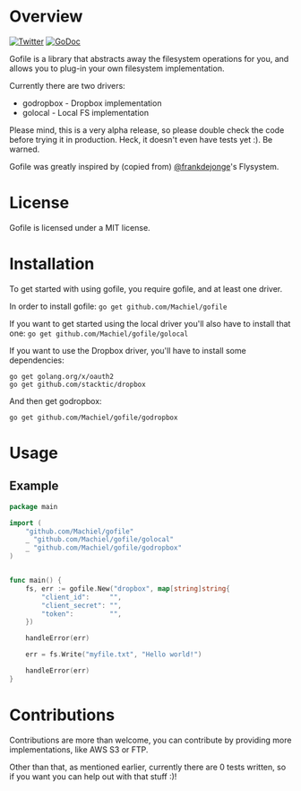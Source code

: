 # Overview
[![Twitter](https://img.shields.io/badge/author-%40MachielMolenaar-blue.svg)](https://twitter.com/MachielMolenaar)
[![GoDoc](https://godoc.org/github.com/Machiel/gofile?status.svg)](https://godoc.org/github.com/Machiel/gofile)

Gofile is a library that abstracts away the filesystem operations for you, and
allows you to plug-in your own filesystem implementation.

Currently there are two drivers:

* godropbox - Dropbox implementation
* golocal - Local FS implementation

Please mind, this is a very alpha release, so please double check the code
before trying it in production. Heck, it doesn't even have tests yet :).
Be warned.

Gofile was greatly inspired by (copied from)
[@frankdejonge](https://twitter.com/frankdejonge)'s Flysystem.

# License
Gofile is licensed under a MIT license.

# Installation
To get started with using gofile, you require gofile, and at least one driver.

In order to install gofile: `go get github.com/Machiel/gofile`

If you want to get started using the local driver you'll also have to install
that one:
`go get github.com/Machiel/gofile/golocal`

If you want to use the Dropbox driver, you'll have to install some dependencies:

```
go get golang.org/x/oauth2
go get github.com/stacktic/dropbox
```

And then get godropbox:

`go get github.com/Machiel/gofile/godropbox`

# Usage

## Example
```go
package main

import (
    "github.com/Machiel/gofile"
    _ "github.com/Machiel/gofile/golocal"
    _ "github.com/Machiel/gofile/godropbox"
)


func main() {
    fs, err := gofile.New("dropbox", map[string]string{
        "client_id":     "",
        "client_secret": "",
        "token":         "",
    })

    handleError(err)

    err = fs.Write("myfile.txt", "Hello world!")

    handleError(err)
}
```

# Contributions
Contributions are more than welcome, you can contribute by providing more
implementations, like AWS S3 or FTP.

Other than that, as mentioned earlier, currently there are 0 tests written,
so if you want you can help out with that stuff :)!
